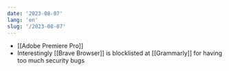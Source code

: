 ```yaml
---
date: '2023-08-07'
lang: 'en'
slug: '/2023-08-07'
---
```


- [[Adobe Premiere Pro]]
- Interestingly [[Brave Browser]] is blocklisted at [[Grammarly]] for having too much security bugs

